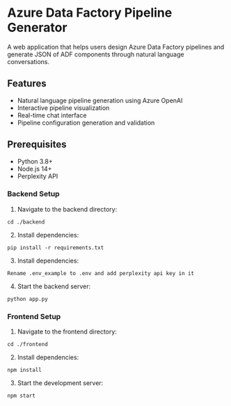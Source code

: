 # Azure Data Factory Pipeline Generator

A web application that helps users design Azure Data Factory pipelines and generate JSON of ADF components through natural language conversations.

## Features

- Natural language pipeline generation using Azure OpenAI
- Interactive pipeline visualization
- Real-time chat interface  
- Pipeline configuration generation and validation 

## Prerequisites

- Python 3.8+
- Node.js 14+ 
- Perplexity API
 
### Backend Setup

1. Navigate to the backend directory:
```
cd ./backend
```

2. Install dependencies:
```
pip install -r requirements.txt
```

3. Install dependencies:
```
Rename .env_example to .env and add perplexity api key in it
```

4. Start the backend server:
```
python app.py
```

### Frontend Setup

1. Navigate to the frontend directory:
```
cd ./frontend
```

2. Install dependencies:
```
npm install
```

3. Start the development server:
```
npm start
```
 
 